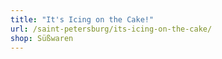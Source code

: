 ```yaml
---
title: "It's Icing on the Cake!"
url: /saint-petersburg/its-icing-on-the-cake/
shop: Süßwaren
---
```

